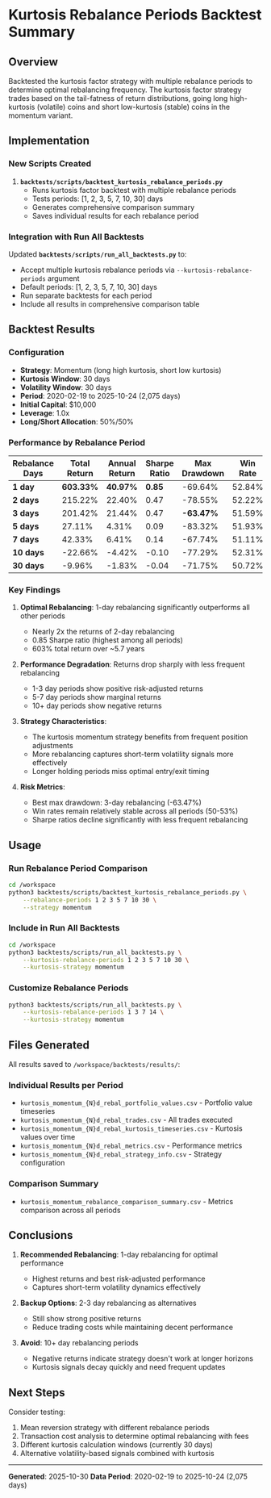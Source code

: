 # Kurtosis Rebalance Periods Backtest Summary

## Overview

Backtested the kurtosis factor strategy with multiple rebalance periods to determine optimal rebalancing frequency. The kurtosis factor strategy trades based on the tail-fatness of return distributions, going long high-kurtosis (volatile) coins and short low-kurtosis (stable) coins in the momentum variant.

## Implementation

### New Scripts Created

1. **`backtests/scripts/backtest_kurtosis_rebalance_periods.py`**
   - Runs kurtosis factor backtest with multiple rebalance periods
   - Tests periods: [1, 2, 3, 5, 7, 10, 30] days
   - Generates comprehensive comparison summary
   - Saves individual results for each rebalance period

### Integration with Run All Backtests

Updated **`backtests/scripts/run_all_backtests.py`** to:
- Accept multiple kurtosis rebalance periods via `--kurtosis-rebalance-periods` argument
- Default periods: [1, 2, 3, 5, 7, 10, 30] days
- Run separate backtests for each period
- Include all results in comprehensive comparison table

## Backtest Results

### Configuration
- **Strategy**: Momentum (long high kurtosis, short low kurtosis)
- **Kurtosis Window**: 30 days
- **Volatility Window**: 30 days
- **Period**: 2020-02-19 to 2025-10-24 (2,075 days)
- **Initial Capital**: $10,000
- **Leverage**: 1.0x
- **Long/Short Allocation**: 50%/50%

### Performance by Rebalance Period

| Rebalance Days | Total Return | Annual Return | Sharpe Ratio | Max Drawdown | Win Rate | Total Trades |
|----------------|--------------|---------------|--------------|--------------|----------|--------------|
| **1 day**      | **603.33%**  | **40.97%**    | **0.85**     | -69.64%      | 52.84%   | 5,922        |
| **2 days**     | 215.22%      | 22.40%        | 0.47         | -78.55%      | 52.22%   | 3,321        |
| **3 days**     | 201.42%      | 21.44%        | 0.47         | **-63.47%**  | 51.59%   | 2,384        |
| **5 days**     | 27.11%       | 4.31%         | 0.09         | -83.32%      | 51.93%   | 1,588        |
| **7 days**     | 42.33%       | 6.41%         | 0.14         | -67.74%      | 51.11%   | 1,195        |
| **10 days**    | -22.66%      | -4.42%        | -0.10        | -77.29%      | 52.31%   | 889          |
| **30 days**    | -9.96%       | -1.83%        | -0.04        | -71.75%      | 50.72%   | 364          |

### Key Findings

1. **Optimal Rebalancing**: 1-day rebalancing significantly outperforms all other periods
   - Nearly 2x the returns of 2-day rebalancing
   - 0.85 Sharpe ratio (highest among all periods)
   - 603% total return over ~5.7 years

2. **Performance Degradation**: Returns drop sharply with less frequent rebalancing
   - 1-3 day periods show positive risk-adjusted returns
   - 5-7 day periods show marginal returns
   - 10+ day periods show negative returns

3. **Strategy Characteristics**:
   - The kurtosis momentum strategy benefits from frequent position adjustments
   - More rebalancing captures short-term volatility signals more effectively
   - Longer holding periods miss optimal entry/exit timing

4. **Risk Metrics**:
   - Best max drawdown: 3-day rebalancing (-63.47%)
   - Win rates remain relatively stable across all periods (50-53%)
   - Sharpe ratios decline significantly with less frequent rebalancing

## Usage

### Run Rebalance Period Comparison

```bash
cd /workspace
python3 backtests/scripts/backtest_kurtosis_rebalance_periods.py \
    --rebalance-periods 1 2 3 5 7 10 30 \
    --strategy momentum
```

### Include in Run All Backtests

```bash
cd /workspace
python3 backtests/scripts/run_all_backtests.py \
    --kurtosis-rebalance-periods 1 2 3 5 7 10 30 \
    --kurtosis-strategy momentum
```

### Customize Rebalance Periods

```bash
python3 backtests/scripts/run_all_backtests.py \
    --kurtosis-rebalance-periods 1 3 7 14 \
    --kurtosis-strategy momentum
```

## Files Generated

All results saved to `/workspace/backtests/results/`:

### Individual Results per Period
- `kurtosis_momentum_{N}d_rebal_portfolio_values.csv` - Portfolio value timeseries
- `kurtosis_momentum_{N}d_rebal_trades.csv` - All trades executed
- `kurtosis_momentum_{N}d_rebal_kurtosis_timeseries.csv` - Kurtosis values over time
- `kurtosis_momentum_{N}d_rebal_metrics.csv` - Performance metrics
- `kurtosis_momentum_{N}d_rebal_strategy_info.csv` - Strategy configuration

### Comparison Summary
- `kurtosis_momentum_rebalance_comparison_summary.csv` - Metrics comparison across all periods

## Conclusions

1. **Recommended Rebalancing**: 1-day rebalancing for optimal performance
   - Highest returns and best risk-adjusted performance
   - Captures short-term volatility dynamics effectively

2. **Backup Options**: 2-3 day rebalancing as alternatives
   - Still show strong positive returns
   - Reduce trading costs while maintaining decent performance

3. **Avoid**: 10+ day rebalancing periods
   - Negative returns indicate strategy doesn't work at longer horizons
   - Kurtosis signals decay quickly and need frequent updates

## Next Steps

Consider testing:
1. Mean reversion strategy with different rebalance periods
2. Transaction cost analysis to determine optimal rebalancing with fees
3. Different kurtosis calculation windows (currently 30 days)
4. Alternative volatility-based signals combined with kurtosis

---
**Generated**: 2025-10-30
**Data Period**: 2020-02-19 to 2025-10-24 (2,075 days)
